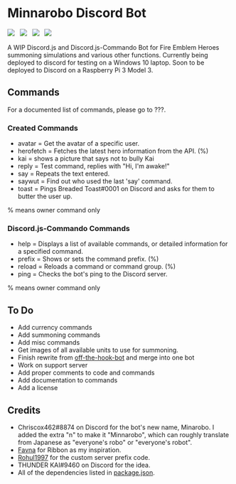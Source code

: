 # Minnarobo Discord Bot

<img src="https://img.shields.io/badge/progress-0%25-red.svg"> &nbsp; <img src="https://img.shields.io/badge/bot%20version-0.0.0-BC57B4.svg"> &nbsp; <img src="https://img.shields.io/badge/npm-6.0.0-1ABC9C.svg"> &nbsp; <img src="https://img.shields.io/badge/node-8.11.1-E91E63.svg">

A WIP Discord.js and Discord.js-Commando Bot for Fire Emblem Heroes summoning simulations and various other functions. Currently being deployed to discord for testing on a Windows 10 laptop. Soon to be deployed to Discord on a Raspberry Pi 3 Model 3.

## Commands
For a documented list of commands, please go to ???.

### Created Commands
* avatar = Get the avatar of a specific user.
* herofetch = Fetches the latest hero information from the API. (%)
* kai = shows a picture that says not to bully Kai
* reply = Test command, replies with "Hi, I'm awake!"
* say = Repeats the text entered.
* saywut = Find out who used the last 'say' command.
* toast = Pings Breaded Toast#0001 on Discord and asks for them to butter the user up.

% means owner command only

### Discord.js-Commando Commands
* help = Displays a list of available commands, or detailed information for a specified command.
* prefix = Shows or sets the command prefix. (%)
* reload = Reloads a command or command group. (%)
* ping = Checks the bot's ping to the Discord server.

% means owner command only

## To Do
* Add currency commands
* Add summoning commands
* Add misc commands
* Get images of all available units to use for summoning.
* Finish rewrite from [off-the-hook-bot](https://www.github.com/KunoichiZ/off-the-hook-bot) and merge into one bot
* Work on support server
* Add proper comments to code and commands
* Add documentation to commands
* Add a license

## Credits
* Chriscox462#8874 on Discord for the bot's new name, Minarobo. I added the extra "n" to make it "Minnarobo", which can roughly translate from Japanese as "everyone's robo" or "everyone's robot".
* [Favna](https://github.com/Favna) for Ribbon as my inspiration.
* [Rohul1997](http://github.com/Rohul1997) for the custom server prefix code.
* THUNDER KAI#9460 on Discord for the idea.
* All of the dependencies listed in [package.json](https://github.com/KunoichiZ/minnarobo-bot/blob/master/package.json).
